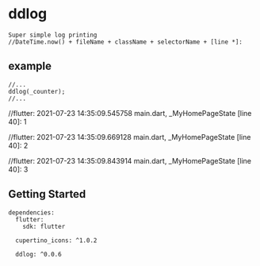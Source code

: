 # ddlog

    Super simple log printing
    //DateTime.now() + fileName + className + selectorName + [line *]:

## example

    //...
    ddlog(_counter);
    //...


//flutter: 2021-07-23 14:35:09.545758  main.dart, _MyHomePageState [line 40]: 1

//flutter: 2021-07-23 14:35:09.669128  main.dart, _MyHomePageState [line 40]: 2

//flutter: 2021-07-23 14:35:09.843914  main.dart, _MyHomePageState [line 40]: 3


## Getting Started

```
dependencies:
  flutter:
    sdk: flutter

  cupertino_icons: ^1.0.2

  ddlog: ^0.0.6

```
